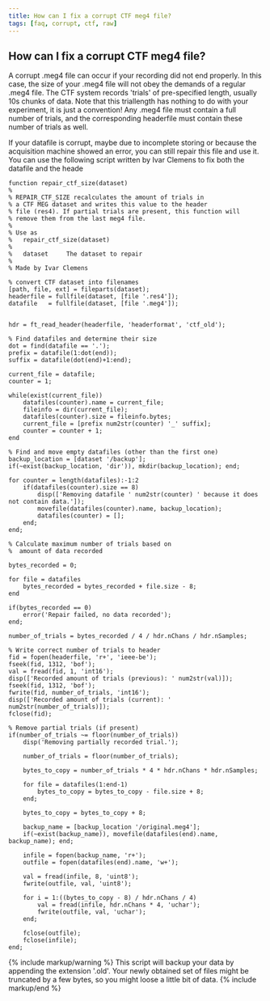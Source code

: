 ```yaml
---
title: How can I fix a corrupt CTF meg4 file?
tags: [faq, corrupt, ctf, raw]
---
```


## How can I fix a corrupt CTF meg4 file?

A corrupt .meg4 file can occur if your recording did not end properly. In this case, the size of your .meg4 file will not obey the demands of a regular .meg4 file. The CTF system records 'trials' of pre-specified length, usually 10s chunks of data. Note that this triallength has nothing to do with your experiment, it is just a convention! Any .meg4 file must contain a full number of trials, and the corresponding headerfile must contain these number of trials as well.

If your datafile is corrupt, maybe due to incomplete storing or because the acquisition machine showed an error, you can still repair this file and use it. You can use the following script written by Ivar Clemens to fix both the datafile and the heade

    function repair_ctf_size(dataset)
    %
    % REPAIR_CTF_SIZE recalculates the amount of trials in
    % a CTF MEG dataset and writes this value to the header
    % file (res4). If partial trials are present, this function will
    % remove them from the last meg4 file.
    %
    % Use as
    %   repair_ctf_size(dataset)
    %
    %   dataset     The dataset to repair
    %
    % Made by Ivar Clemens

    % convert CTF dataset into filenames
    [path, file, ext] = fileparts(dataset);
    headerfile = fullfile(dataset, [file '.res4']);
    datafile   = fullfile(dataset, [file '.meg4']);


    hdr = ft_read_header(headerfile, 'headerformat', 'ctf_old');

    % Find datafiles and determine their size
    dot = find(datafile == '.');
    prefix = datafile(1:dot(end));    
    suffix = datafile(dot(end)+1:end);

    current_file = datafile;
    counter = 1;

    while(exist(current_file))
        datafiles(counter).name = current_file;
        fileinfo = dir(current_file);       
        datafiles(counter).size = fileinfo.bytes;
        current_file = [prefix num2str(counter) '_' suffix];       
        counter = counter + 1;
    end

    % Find and move empty datafiles (other than the first one)
    backup_location = [dataset '/backup'];
    if(~exist(backup_location, 'dir')), mkdir(backup_location); end;

    for counter = length(datafiles):-1:2
        if(datafiles(counter).size == 8)
            disp(['Removing datafile ' num2str(counter) ' because it does not contain data.']);
            movefile(datafiles(counter).name, backup_location);            
            datafiles(counter) = [];
        end;
    end;      

    % Calculate maximum number of trials based on
    %  amount of data recorded

    bytes_recorded = 0;

    for file = datafiles
        bytes_recorded = bytes_recorded + file.size - 8;
    end

    if(bytes_recorded == 0)
        error('Repair failed, no data recorded');
    end;

    number_of_trials = bytes_recorded / 4 / hdr.nChans / hdr.nSamples;

    % Write correct number of trials to header
    fid = fopen(headerfile, 'r+', 'ieee-be');
    fseek(fid, 1312, 'bof');
    val = fread(fid, 1, 'int16');
    disp(['Recorded amount of trials (previous): ' num2str(val)]);
    fseek(fid, 1312, 'bof');
    fwrite(fid, number_of_trials, 'int16');
    disp(['Recorded amount of trials (current): ' num2str(number_of_trials)]);    
    fclose(fid);        

    % Remove partial trials (if present)
    if(number_of_trials ~= floor(number_of_trials))       
        disp('Removing partially recorded trial.');

        number_of_trials = floor(number_of_trials);

        bytes_to_copy = number_of_trials * 4 * hdr.nChans * hdr.nSamples;

        for file = datafiles(1:end-1)
            bytes_to_copy = bytes_to_copy - file.size + 8;
        end;

        bytes_to_copy = bytes_to_copy + 8;

        backup_name = [backup_location '/original.meg4'];
        if(~exist(backup_name)), movefile(datafiles(end).name, backup_name); end;

        infile = fopen(backup_name, 'r+');
        outfile = fopen(datafiles(end).name, 'w+');

        val = fread(infile, 8, 'uint8');
        fwrite(outfile, val, 'uint8');

        for i = 1:((bytes_to_copy - 8) / hdr.nChans / 4)
            val = fread(infile, hdr.nChans * 4, 'uchar');
            fwrite(outfile, val, 'uchar');
        end;

        fclose(outfile);
        fclose(infile);
    end;

{% include markup/warning %}
This script will backup your data by appending the extension '.old'. Your newly obtained set of files might be truncated by a few bytes, so you might loose a little bit of data.
{% include markup/end %}
